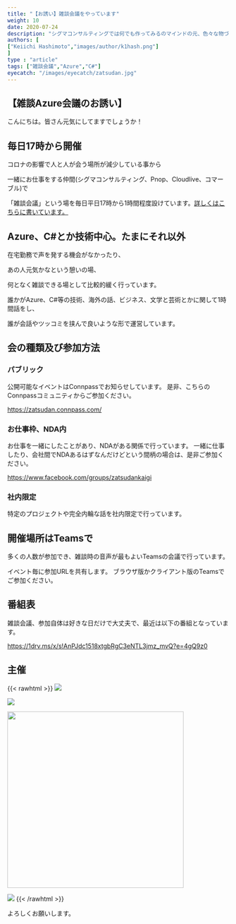 ```yaml
---
title: "【お誘い】雑談会議をやっています"
weight: 10
date: 2020-07-24
description: "シグマコンサルティングでは何でも作ってみるのマインドの元、色々な物づくりを行っています。今回は、雑談会議という場が生まれるまでを紹介したいと思います。"
authors: [
["Keiichi Hashimoto","images/author/k1hash.png"]
]
type : "article"
tags: ["雑談会議","Azure","C#"]
eyecatch: "/images/eyecatch/zatsudan.jpg"
---
```


## 【雑談Azure会議のお誘い】

こんにちは。皆さん元気にしてますでしょうか！

## 毎日17時から開催

コロナの影響で人と人が会う場所が減少している事から

一緒にお仕事をする仲間(シグマコンサルティング、Pnop、Cloudlive、コマーブル)で

「雑談会議」という場を毎日平日17時から1時間程度設けています。[詳しくはこちらに書いています。](/zatsudan/why/)

## Azure、C#とか技術中心。たまにそれ以外

在宅勤務で声を発する機会がなかったり、

あの人元気かなという憩いの場、

何となく雑談できる場として比較的緩く行っています。

誰かがAzure、C#等の技術、海外の話、ビジネス、文学と芸術とかに関して1時間話をし、

誰が会話やツッコミを挟んで良いような形で運営しています。

## 会の種類及び参加方法

### パブリック

公開可能なイベントはConnpassでお知らせしています。
是非、こちらのConnpassコミュニティからご参加ください。

https://zatsudan.connpass.com/

### お仕事枠、NDA内

お仕事を一緒にしたことがあり、NDAがある関係で行っています。
一緒に仕事したり、会社間でNDAあるはずなんだけどという間柄の場合は、是非ご参加ください。

https://www.facebook.com/groups/zatsudankaigi

### 社内限定

特定のプロジェクトや完全内輪な話を社内限定で行っています。

## 開催場所はTeamsで

多くの人数が参加でき、雑談時の音声が最もよいTeamsの会議で行っています。

イベント毎に参加URLを共有します。
ブラウザ版かクライアント版のTeamsでご参加ください。

## 番組表

雑談会議、参加自体は好きな日だけで大丈夫で、最近は以下の番組となっています。

https://1drv.ms/x/s!AnPJdc1518xtgbRgC3eNTL3jmz_mvQ?e=4gQ9z0

## 主催

{{< rawhtml >}}
<a href="https://www.sigmact.com" alt="シグマコンサルティング株式会社" target="_blank"><img src="https://sigmactwww.blob.core.windows.net/conpass/sigma.png"/></a>

<a href="https://www.pnop.co.jp" alt="株式会社Pnop" target="_blank"><img src="https://sigmactwww.blob.core.windows.net/conpass/pnop-darkorange.svg"/></a>

<a href="https://www.cloudlive.jp" alt="クラウドライブ株式会社" target="_blank"><img src="https://sigmactwww.blob.core.windows.net/conpass/cloudlive.png" width="400"/></a>

<a href="https://www.commerble.com" alt="株式会社コマーブル" target="_blank"><img src="https://sigmactwww.blob.core.windows.net/conpass/logo01b.png"/></a>
{{< /rawhtml >}}

よろしくお願いします。

